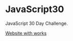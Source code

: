 # JavaScript30

JavaScript 30 Day Challenge.

[Website with works](https://navinweb.github.io/JavaScript30/)
